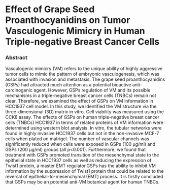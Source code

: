 # Effect of Grape Seed Proanthocyanidins on Tumor Vasculogenic Mimicry in Human Triple-negative Breast Cancer Cells

### Abstract

Vasculogenic mimicry (VM) refers to the unique ability of highly aggressive tumor cells to mimic the pattern of embryonic vasculogenesis, which was associated with invasion and metastasis. The grape seed proanthocyanidins (GSPs) had attracted much attention as a potential bioactive anti-carcinogenic agent. However, GSPs regulation of VM and its possible mechanisms in a triple-negative breast cancer cells (TNBCs) remain not clear. Therefore, we examined the effect of GSPs on VM information in HCC1937 cell model. In this study, we identified the VM structure via the three-dimensional (3D) matrix in vitro. Cell viability was measured using the CCK8 assay. The effects of GSPs on human triple-negative breast cancer cells (TNBCs) HCC1937 in terms of related proteins of VM information were determined using western blot analysis. In vitro, the tubular networks were found in highly invasive HCC1937 cells but not in the non-invasive MCF-7 cells when plated on matrigel. The number of vascular channels was significantly reduced when cells were exposed in GSPs (100 μg/ml) and GSPs (200 μg/ml) groups (all p&lt;0.001). Furthermore, we found that treatment with GSPs promoted transition of the mesenchymal state to the epithelial state in HCC1937 cells as well as reducing the expression of Twist1 protein, a master EMT regulator.GSPs has the ability to inhibit VM information by the suppression of Twist1 protein that could be related to the reversal of epithelial-to-mesenchymal (EMT) process. It is firstly concluded that GSPs may be an potential anti-VM botanical agent for human TNBCs.